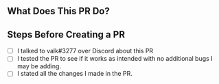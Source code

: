 ## What Does This PR Do?
<!--Describe what the PR does here-->

## Steps Before Creating a PR
- [ ] I talked to valk#3277 over Discord about this PR
- [ ] I tested the PR to see if it works as intended with no additional bugs I may be adding.
- [ ] I stated all the changes I made in the PR.
